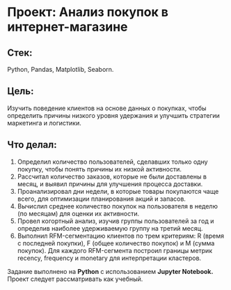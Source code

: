 # Проект: Анализ покупок в интернет-магазине
## Стек: 
Python, Pandas, Matplotlib, Seaborn.
## Цель: 
Изучить поведение клиентов на основе данных о покупках, чтобы определить причины низкого уровня удержания и улучшить стратегии маркетинга и логистики.
## Что делал:
1. Определил количество пользователей, сделавших только одну покупку, чтобы понять причины их низкой активности.
2. Рассчитал количество заказов, которые не были доставлены в месяц, и выявил причины для улучшения процесса доставки.
3. Проанализировал дни недели, в которые товары покупаются чаще всего, для оптимизации планирования акций и запасов.
4. Вычислил среднее количество покупок на пользователя в неделю (по месяцам) для оценки их активности.
5. Провел когортный анализ, изучив группы пользователей за год и определив наиболее удерживаемую группу на третий месяц.
6. Выполнил RFM-сегментацию клиентов по трем критериям: R (время с последней покупки), F (общее количество покупок) и M (сумма покупок). Для каждого RFM-сегмента построил границы метрик recency, frequency и monetary для интерпретации кластеров.

Задание выполнено на **Python** с использованием **Jupyter Notebook.** Проект следует рассматривать как учебный. 
